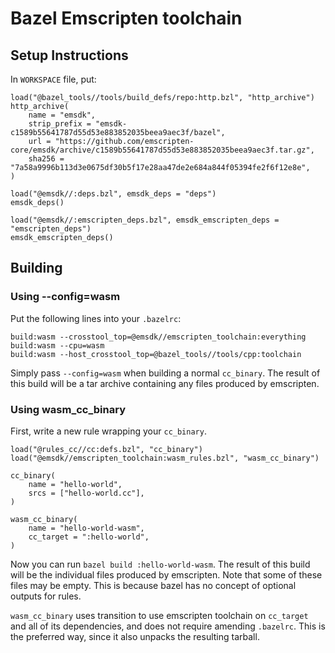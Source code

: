 # Bazel Emscripten toolchain

## Setup Instructions

In `WORKSPACE` file, put:
```
load("@bazel_tools//tools/build_defs/repo:http.bzl", "http_archive")
http_archive(
    name = "emsdk",
    strip_prefix = "emsdk-c1589b55641787d55d53e883852035beea9aec3f/bazel",
    url = "https://github.com/emscripten-core/emsdk/archive/c1589b55641787d55d53e883852035beea9aec3f.tar.gz",
    sha256 = "7a58a9996b113d3e0675df30b5f17e28aa47de2e684a844f05394fe2f6f12e8e",
)

load("@emsdk//:deps.bzl", emsdk_deps = "deps")
emsdk_deps()

load("@emsdk//:emscripten_deps.bzl", emsdk_emscripten_deps = "emscripten_deps")
emsdk_emscripten_deps()
```

## Building

### Using --config=wasm

Put the following lines into your `.bazelrc`:
```
build:wasm --crosstool_top=@emsdk//emscripten_toolchain:everything
build:wasm --cpu=wasm
build:wasm --host_crosstool_top=@bazel_tools//tools/cpp:toolchain
```

Simply pass `--config=wasm` when building a normal `cc_binary`. The result of
this build will be a tar archive containing any files produced by emscripten.

### Using wasm_cc_binary
First, write a new rule wrapping your `cc_binary`.

```
load("@rules_cc//cc:defs.bzl", "cc_binary")
load("@emsdk//emscripten_toolchain:wasm_rules.bzl", "wasm_cc_binary")

cc_binary(
    name = "hello-world",
    srcs = ["hello-world.cc"],
)

wasm_cc_binary(
    name = "hello-world-wasm",
    cc_target = ":hello-world",
)
```

Now you can run `bazel build :hello-world-wasm`. The result of this build will
be the individual files produced by emscripten. Note that some of these files
may be empty. This is because bazel has no concept of optional outputs for
rules.

`wasm_cc_binary` uses transition to use emscripten toolchain on `cc_target`
and all of its dependencies, and does not require amending `.bazelrc`. This
is the preferred way, since it also unpacks the resulting tarball.
